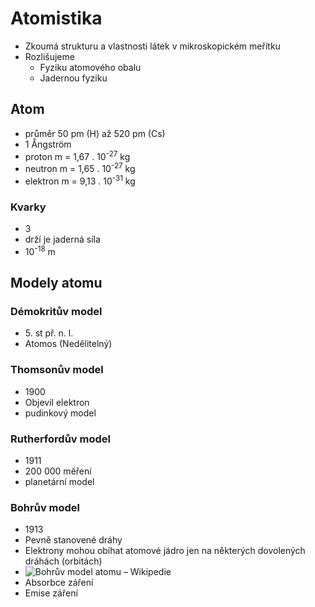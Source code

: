 # Atomistika
- Zkoumá strukturu a vlastnosti látek v mikroskopickém meřítku
- Rozlišujeme
	- Fyziku atomového obalu
	- Jadernou fyziku
## Atom
- průměr 50 pm (H) až 520 pm (Cs)
- 1 Ångström
- proton m = 1,67 . 10<sup>-27</sup> kg
- neutron m = 1,65 . 10<sup>-27</sup> kg 
- elektron m = 9,13 . 10<sup>-31</sup> kg
### Kvarky
- 3
- drží je jaderná síla
- 10<sup>-18</sup> m
## Modely atomu
### Démokritův model
- 5\. st př. n. l.
- Atomos (Nedělitelný)
### Thomsonův model
- 1900
- Objevil elektron
- pudinkový model
### Rutherfordův model
- 1911
- 200 000 měření
- planetární model
### Bohrův model
- 1913
- Pevně stanovené dráhy
- Elektrony mohou obíhat atomové jádro jen na některých dovolených dráhách (orbitách)
- ![Bohrův model atomu – Wikipedie](https://upload.wikimedia.org/wikipedia/commons/thumb/9/93/Bohr_atom_model.svg/1200px-Bohr_atom_model.svg.png)
- Absorbce záření
- Emise záření